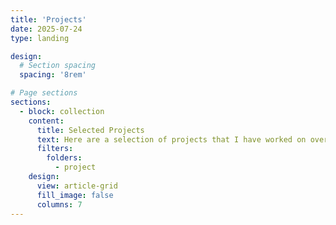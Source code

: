 ```yaml
---
title: 'Projects'
date: 2025-07-24
type: landing

design:
  # Section spacing
  spacing: '8rem'

# Page sections
sections:
  - block: collection
    content:
      title: Selected Projects
      text: Here are a selection of projects that I have worked on over the years.
      filters:
        folders:
          - project
    design:
      view: article-grid
      fill_image: false
      columns: 7
---
```

